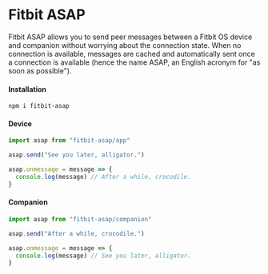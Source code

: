 # Fitbit ASAP
Fitbit ASAP allows you to send peer messages between a Fitbit OS device and companion without worrying about the connection state. When no connection is available, messages are cached and automatically sent once a connection is available (hence the name ASAP, an English acronym for "as soon as possible").
#### Installation
```
npm i fitbit-asap
```
#### Device
```javascript
import asap from "fitbit-asap/app"

asap.send("See you later, alligator.")

asap.onmessage = message => {
  console.log(message) // After a while, crocodile.
}
```
#### Companion
```javascript
import asap from "fitbit-asap/companion"

asap.send("After a while, crocodile.")

asap.onmessage = message => {
  console.log(message) // See you later, alligator.
}
```
